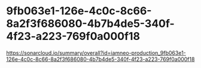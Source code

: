 # 9fb063e1-126e-4c0c-8c66-8a2f3f686080-4b7b4de5-340f-4f23-a223-769f0a000f18
https://sonarcloud.io/summary/overall?id=iamneo-production_9fb063e1-126e-4c0c-8c66-8a2f3f686080-4b7b4de5-340f-4f23-a223-769f0a000f18
